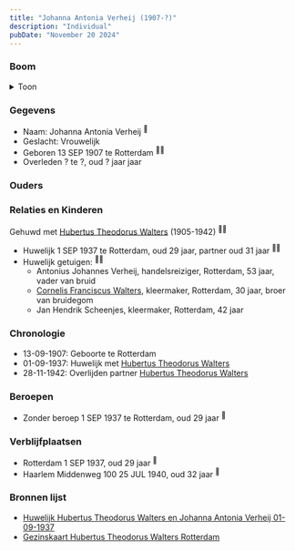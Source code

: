 ```yaml
---
title: "Johanna Antonia Verheij (1907-?)"
description: "Individual"
pubDate: "November 20 2024"
---
```


### Boom
<details><summary>Toon</summary>

![test](https://www.plantuml.com/plantuml/svg/XP91Qm8n48Nl-HL3FNWIrDLgHTGgYksXIYlsABERgPkQJIIJHHRnlpVgKZsrj-5bvhrlXepOe_DvfWNlbDcZmmnYJ7PRPtCZ9rPR1zwXuV14nejKIO94kKJJjQPixml8A8l9yLLYJuwiB_OaxbmJZSnm500mjawIMwKgsHbYxlSpL6OmW4YSXAZ2yXB5Gbn77bvjYiOWF1jlZK9Oaqj9VJy0ChpKw_Nk8_nQL6RZQJIDGixnIv6M9-ZtOeoBJMozrzGRG2E2Z-aI6a_r3hm7aPp4xAwRTxdM6pHoapZB7Dk06CQ6C3pJbKZpFAphSuPLIbPQ5wfFrC6BRrGjWCeqchLduxzeMh2OhCuqRQXoRHvSxPPCR3b9_uTgTk5jiGxJhIRC4PscB42MZFtUWQHKPdkEANUEEXU-MU1hTg2YrJRr1Mbj3u7n9CfhrcfbXoWNkGbYH4Q6x_83)
</details>

### Gegevens
- Naam: Johanna Antonia Verheij <sup><a href="../s00106/" style="text-decoration:none" title="Huwelijk Hubertus Theodorus Walters en Johanna Antonia Verheij 01-09-1937">:link:</a></sup>
- Geslacht: Vrouwelijk
- Geboren 13 SEP 1907 te Rotterdam <sup><a href="../s00106/" style="text-decoration:none" title="Huwelijk Hubertus Theodorus Walters en Johanna Antonia Verheij 01-09-1937">:link:</a><a href="../s00234/" style="text-decoration:none" title="Gezinskaart Hubertus Theodorus Walters Rotterdam">:link:</a></sup>
- Overleden ? te ?, oud ? jaar jaar 

### Ouders

### Relaties en Kinderen

Gehuwd met [Hubertus Theodorus Walters](../i00084/) (1905-1942) <sup><a href="../s00106/" style="text-decoration:none" title="Huwelijk Hubertus Theodorus Walters en Johanna Antonia Verheij 01-09-1937">:link:</a><a href="../s00234/" style="text-decoration:none" title="Gezinskaart Hubertus Theodorus Walters Rotterdam">:link:</a></sup>
- Huwelijk 1 SEP 1937 te Rotterdam, oud 29 jaar, partner oud 31 jaar <sup><a href="../s00106/" style="text-decoration:none" title="Huwelijk Hubertus Theodorus Walters en Johanna Antonia Verheij 01-09-1937">:link:</a><a href="../s00234/" style="text-decoration:none" title="Gezinskaart Hubertus Theodorus Walters Rotterdam">:link:</a></sup>
- Huwelijk getuigen:  <sup><a href="../s00106/" style="text-decoration:none" title="Huwelijk Hubertus Theodorus Walters en Johanna Antonia Verheij 01-09-1937">:link:</a><a href="../s00234/" style="text-decoration:none" title="Gezinskaart Hubertus Theodorus Walters Rotterdam">:link:</a></sup>
  - Antonius Johannes Verheij, handelsreiziger, Rotterdam, 53 jaar, vader van bruid
  - [Cornelis Franciscus Walters](../i00085/), kleermaker, Rotterdam, 30 jaar, broer van bruidegom
  - Jan Hendrik Scheenjes, kleermaker, Rotterdam, 42 jaar

### Chronologie
- 13-09-1907: Geboorte te Rotterdam
- 01-09-1937: Huwelijk met [Hubertus Theodorus Walters](../i00084/)
- 28-11-1942: Overlijden partner [Hubertus Theodorus Walters](../i00084/)

### Beroepen
- Zonder beroep 1 SEP 1937 te Rotterdam, oud 29 jaar <sup><a href="../s00106/" style="text-decoration:none" title="Huwelijk Hubertus Theodorus Walters en Johanna Antonia Verheij 01-09-1937">:link:</a></sup>

### Verblijfplaatsen
- Rotterdam  1 SEP 1937, oud 29 jaar  <sup><a href="../s00106/" style="text-decoration:none" title="Huwelijk Hubertus Theodorus Walters en Johanna Antonia Verheij 01-09-1937">:link:</a></sup>
- Haarlem Middenweg 100 25 JUL 1940, oud 32 jaar  <sup><a href="../s00234/" style="text-decoration:none" title="Gezinskaart Hubertus Theodorus Walters Rotterdam">:link:</a></sup>

### Bronnen lijst
- [Huwelijk Hubertus Theodorus Walters en Johanna Antonia Verheij 01-09-1937](../s00106/)
- [Gezinskaart Hubertus Theodorus Walters Rotterdam](../s00234/)